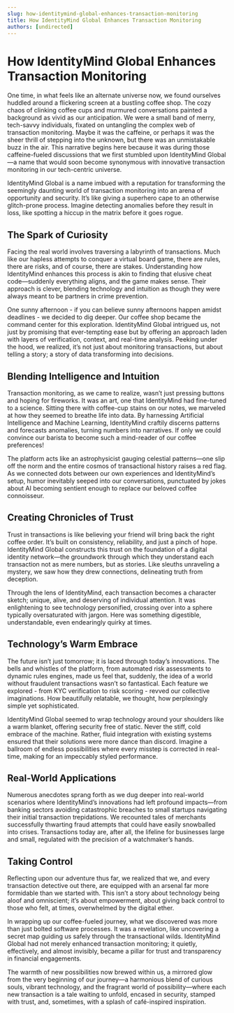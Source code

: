 ```yaml
---
slug: how-identitymind-global-enhances-transaction-monitoring
title: How IdentityMind Global Enhances Transaction Monitoring
authors: [undirected]
---
```



# How IdentityMind Global Enhances Transaction Monitoring

One time, in what feels like an alternate universe now, we found ourselves huddled around a flickering screen at a bustling coffee shop. The cozy chaos of clinking coffee cups and murmured conversations painted a background as vivid as our anticipation. We were a small band of merry, tech-savvy individuals, fixated on untangling the complex web of transaction monitoring. Maybe it was the caffeine, or perhaps it was the sheer thrill of stepping into the unknown, but there was an unmistakable buzz in the air. This narrative begins here because it was during those caffeine-fueled discussions that we first stumbled upon IdentityMind Global—a name that would soon become synonymous with innovative transaction monitoring in our tech-centric universe.

IdentityMind Global is a name imbued with a reputation for transforming the seemingly daunting world of transaction monitoring into an arena of opportunity and security. It’s like giving a superhero cape to an otherwise glitch-prone process. Imagine detecting anomalies before they result in loss, like spotting a hiccup in the matrix before it goes rogue. 

## The Spark of Curiosity

Facing the real world involves traversing a labyrinth of transactions. Much like our hapless attempts to conquer a virtual board game, there are rules, there are risks, and of course, there are stakes. Understanding how IdentityMind enhances this process is akin to finding that elusive cheat code—suddenly everything aligns, and the game makes sense. Their approach is clever, blending technology and intuition as though they were always meant to be partners in crime prevention. 

One sunny afternoon - if you can believe sunny afternoons happen amidst deadlines - we decided to dig deeper. Our coffee shop became the command center for this exploration. IdentityMind Global intrigued us, not just by promising that ever-tempting ease but by offering an approach laden with layers of verification, context, and real-time analysis. Peeking under the hood, we realized, it’s not just about monitoring transactions, but about telling a story; a story of data transforming into decisions.

## Blending Intelligence and Intuition

Transaction monitoring, as we came to realize, wasn’t just pressing buttons and hoping for fireworks. It was an art, one that IdentityMind had fine-tuned to a science. Sitting there with coffee-cup stains on our notes, we marveled at how they seemed to breathe life into data. By harnessing Artificial Intelligence and Machine Learning, IdentityMind craftily discerns patterns and forecasts anomalies, turning numbers into narratives. If only we could convince our barista to become such a mind-reader of our coffee preferences!

The platform acts like an astrophysicist gauging celestial patterns—one slip off the norm and the entire cosmos of transactional history raises a red flag. As we connected dots between our own experiences and IdentityMind’s setup, humor inevitably seeped into our conversations, punctuated by jokes about AI becoming sentient enough to replace our beloved coffee connoisseur. 

## Creating Chronicles of Trust

Trust in transactions is like believing your friend will bring back the right coffee order. It’s built on consistency, reliability, and just a pinch of hope. IdentityMind Global constructs this trust on the foundation of a digital identity network—the groundwork through which they understand each transaction not as mere numbers, but as stories. Like sleuths unraveling a mystery, we saw how they drew connections, delineating truth from deception. 

Through the lens of IdentityMind, each transaction becomes a character sketch; unique, alive, and deserving of individual attention. It was enlightening to see technology personified, crossing over into a sphere typically oversaturated with jargon. Here was something digestible, understandable, even endearingly quirky at times.

## Technology’s Warm Embrace

The future isn’t just tomorrow; it is laced through today’s innovations. The bells and whistles of the platform, from automated risk assessments to dynamic rules engines, made us feel that, suddenly, the idea of a world without fraudulent transactions wasn’t so fantastical. Each feature we explored - from KYC verification to risk scoring - revved our collective imaginations. How beautifully relatable, we thought, how perplexingly simple yet sophisticated.

IdentityMind Global seemed to wrap technology around your shoulders like a warm blanket, offering security free of static. Never the stiff, cold embrace of the machine. Rather, fluid integration with existing systems ensured that their solutions were more dance than discord. Imagine a ballroom of endless possibilities where every misstep is corrected in real-time, making for an impeccably styled performance.

## Real-World Applications

Numerous anecdotes sprang forth as we dug deeper into real-world scenarios where IdentityMind’s innovations had left profound impacts—from banking sectors avoiding catastrophic breaches to small startups navigating their initial transaction trepidations. We recounted tales of merchants successfully thwarting fraud attempts that could have easily snowballed into crises. Transactions today are, after all, the lifeline for businesses large and small, regulated with the precision of a watchmaker’s hands.

## Taking Control

Reflecting upon our adventure thus far, we realized that we, and every transaction detective out there, are equipped with an arsenal far more formidable than we started with. This isn’t a story about technology being aloof and omniscient; it’s about empowerment, about giving back control to those who felt, at times, overwhelmed by the digital ether. 

In wrapping up our coffee-fueled journey, what we discovered was more than just bolted software processes. It was a revelation, like uncovering a secret map guiding us safely through the transactional wilds. IdentityMind Global had not merely enhanced transaction monitoring; it quietly, effectively, and almost invisibly, became a pillar for trust and transparency in financial engagements.

The warmth of new possibilities now brewed within us, a mirrored glow from the very beginning of our journey—a harmonious blend of curious souls, vibrant technology, and the fragrant world of possibility—where each new transaction is a tale waiting to unfold, encased in security, stamped with trust, and, sometimes, with a splash of café-inspired inspiration.